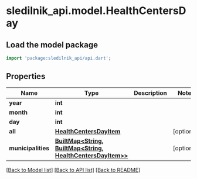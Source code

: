 # sledilnik_api.model.HealthCentersDay

## Load the model package
```dart
import 'package:sledilnik_api/api.dart';
```

## Properties
Name | Type | Description | Notes
------------ | ------------- | ------------- | -------------
**year** | **int** |  | 
**month** | **int** |  | 
**day** | **int** |  | 
**all** | [**HealthCentersDayItem**](HealthCentersDayItem.md) |  | [optional] 
**municipalities** | [**BuiltMap<String, BuiltMap<String, HealthCentersDayItem>>**](BuiltMap.md) |  | [optional] 

[[Back to Model list]](../README.md#documentation-for-models) [[Back to API list]](../README.md#documentation-for-api-endpoints) [[Back to README]](../README.md)


